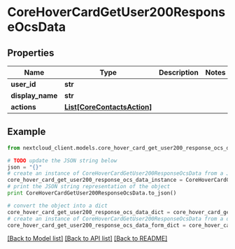 # CoreHoverCardGetUser200ResponseOcsData


## Properties
Name | Type | Description | Notes
------------ | ------------- | ------------- | -------------
**user_id** | **str** |  | 
**display_name** | **str** |  | 
**actions** | [**List[CoreContactsAction]**](CoreContactsAction.md) |  | 

## Example

```python
from nextcloud_client.models.core_hover_card_get_user200_response_ocs_data import CoreHoverCardGetUser200ResponseOcsData

# TODO update the JSON string below
json = "{}"
# create an instance of CoreHoverCardGetUser200ResponseOcsData from a JSON string
core_hover_card_get_user200_response_ocs_data_instance = CoreHoverCardGetUser200ResponseOcsData.from_json(json)
# print the JSON string representation of the object
print CoreHoverCardGetUser200ResponseOcsData.to_json()

# convert the object into a dict
core_hover_card_get_user200_response_ocs_data_dict = core_hover_card_get_user200_response_ocs_data_instance.to_dict()
# create an instance of CoreHoverCardGetUser200ResponseOcsData from a dict
core_hover_card_get_user200_response_ocs_data_form_dict = core_hover_card_get_user200_response_ocs_data.from_dict(core_hover_card_get_user200_response_ocs_data_dict)
```
[[Back to Model list]](../README.md#documentation-for-models) [[Back to API list]](../README.md#documentation-for-api-endpoints) [[Back to README]](../README.md)


